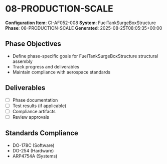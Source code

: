 # 08-PRODUCTION-SCALE

**Configuration Item**: CI-AF052-008
**System**: FuelTankSurgeBoxStructure
**Phase**: 08-PRODUCTION-SCALE
**Generated**: 2025-08-25T08:05:35+00:00

## Phase Objectives
- Define phase-specific goals for FuelTankSurgeBoxStructure structural assembly
- Track progress and deliverables
- Maintain compliance with aerospace standards

## Deliverables
- [ ] Phase documentation
- [ ] Test results (if applicable)
- [ ] Compliance artifacts
- [ ] Review approvals

## Standards Compliance
- DO-178C (Software)
- DO-254 (Hardware)
- ARP4754A (Systems)

